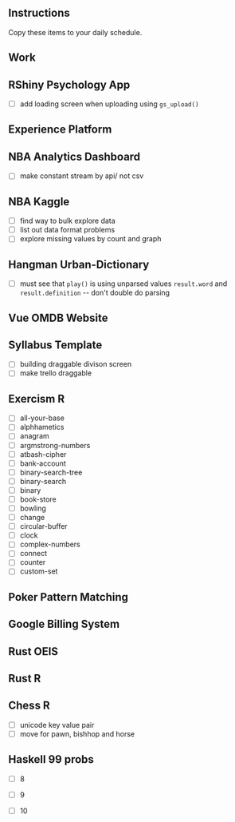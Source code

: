 ## Instructions

Copy these items to your daily schedule. 

## Work

## RShiny Psychology App
- [ ] add loading screen when uploading using `gs_upload()`


## Experience Platform 


## NBA Analytics Dashboard 
- [ ] make constant stream by api/ not csv

## NBA Kaggle
- [ ] find way to bulk explore data 
- [ ] list out data format problems 
- [ ] explore missing values by count and graph 

## Hangman Urban-Dictionary
- [ ] must see that `play()` is using unparsed values `result.word` and `result.definition` -- don't double do parsing

## Vue OMDB Website

## Syllabus Template 
- [ ] building draggable divison screen 
- [ ] make trello draggable

## Exercism R
- [ ] all-your-base
- [ ] alphhametics
- [ ] anagram
- [ ] argmstrong-numbers 
- [ ] atbash-cipher
- [ ] bank-account
- [ ] binary-search-tree
- [ ] binary-search
- [ ] binary
- [ ] book-store
- [ ] bowling 
- [ ] change
- [ ] circular-buffer
- [ ] clock
- [ ] complex-numbers
- [ ] connect
- [ ] counter
- [ ] custom-set

## Poker Pattern Matching 


## Google Billing System

## Rust OEIS

## Rust R

## Chess R
- [ ] unicode key value pair 
- [ ] move for pawn, bishhop and horse

## Haskell 99 probs
- [ ] 8
- [ ] 9
- [ ] 10


